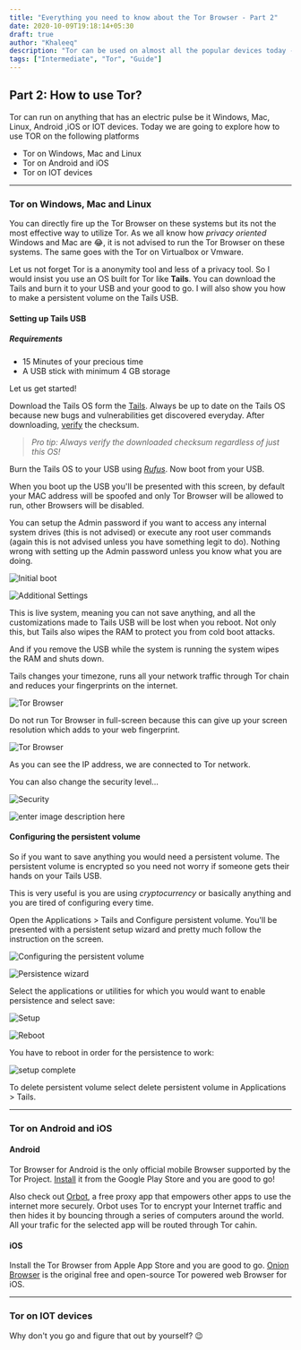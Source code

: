 ```yaml
---
title: "Everything you need to know about the Tor Browser - Part 2"
date: 2020-10-09T19:18:14+05:30
draft: true
author: "Khaleeq"
description: "Tor can be used on almost all the popular devices today - be it running Linux, Windows, Mac, Android or iOS. It is also supported by IOT devices. You can directly fire up the Tor Browser on these systems but its not the most effect way to utilize Tor."
tags: ["Intermediate", "Tor", "Guide"]
---
```


## Part 2: How to use Tor?

Tor can run on anything that has an electric pulse be it Windows, Mac, Linux, Android ,iOS or IOT devices. Today we are going to explore how to use TOR on the following platforms

- Tor on Windows, Mac and Linux
- Tor on Android and iOS
- Tor on IOT devices

---

### Tor on Windows, Mac and Linux

You can directly fire up the Tor Browser on these systems but its not the most effective way to utilize Tor. As we all know how _privacy oriented_ Windows and Mac are  :joy:, it is not advised to run the Tor Browser on these systems. The same goes with the Tor on Virtualbox or Vmware.

Let us not forget Tor is a anonymity tool and less of a privacy tool. So I would insist you use an OS built for Tor like **Tails**. You can download the Tails and burn it to your USB and your good to go. I will also show you how to make a persistent volume on the Tails USB.

#### Setting up Tails USB

##### Requirements

- 15 Minutes of your precious time
- A USB stick with minimum 4 GB storage

Let us get started!

Download the Tails OS form the [Tails](https://tails.boum.org/install/index.en.html). Always be up to date on the Tails OS because new bugs and vulnerabilities get discovered everyday. After downloading, [verify](https://tails.boum.org/install/win/usb-download/index.en.html#install-inc-steps-download.inline.basic-openpgp) the checksum.

> _Pro tip: Always verify the downloaded checksum regardless of just this OS!_

Burn the Tails OS to your USB using [_Rufus_](https://rufus.ie/). Now boot from your USB.

When you boot up the USB you'll be presented with this screen, by default your MAC address will be spoofed and only Tor Browser will be allowed to run, other Browsers will be disabled.

You can setup the Admin password if you want to access any internal system drives (this is not advised) or execute any root user commands (again this is not advised unless you have something legit to do). Nothing wrong with setting up the Admin password unless you know what you are doing.

![Initial boot](https://www.linkpicture.com/q/VirtualBox_Tails-4.11_09_10_2020_13_32_11.png)

![Additional Settings](https://www.linkpicture.com/q/VirtualBox_Tails-4.11_09_10_2020_13_32_31.png)

This is live system, meaning you can not save anything, and all the customizations made to Tails USB will be lost when you reboot. Not only this, but Tails also wipes the RAM to protect you from cold boot attacks.

And if you remove the USB while the system is running the system wipes the RAM and shuts down.

Tails changes your timezone, runs all your network traffic through Tor chain and reduces your fingerprints on the internet.

![Tor Browser](https://www.linkpicture.com/q/Screenshot-from-2020-10-09-09-53-01.png)

Do not run Tor Browser in full-screen because this can give up your screen resolution which adds to your web fingerprint.

![Tor Browser](https://www.linkpicture.com/q/Screenshot-from-2020-10-09-09-53-12.png)

As you can see the IP address, we are connected to Tor network.

You can also change the security level...

![Security](https://www.linkpicture.com/q/Screenshot-from-2020-10-09-09-53-54.png)

![enter image description here](https://www.linkpicture.com/q/Screenshot-from-2020-10-09-09-54-16.png)

#### Configuring the persistent volume

So if you want to save anything you would need a persistent volume. The persistent volume is encrypted so you need not worry if someone gets their hands on your Tails USB.

This is very useful is you are using _cryptocurrency_ or basically anything and you are tired of configuring every time.

Open the Applications > Tails and Configure persistent volume. You'll be presented with a persistent setup wizard and pretty much follow the instruction on the screen.

![Configuring the persistent volume](https://www.linkpicture.com/q/VirtualBox_Tails-4.11_09_10_2020_13_36_49.png)

![Persistence wizard](https://www.linkpicture.com/q/Screenshot-from-2020-10-09-15-05-37.png)

Select the applications or utilities for which you would want to enable persistence and select save:

![Setup](https://www.linkpicture.com/q/Screenshot-from-2020-10-09-15-06-51.png)

![Reboot](https://www.linkpicture.com/q/Screenshot-from-2020-10-09-15-14-21.png)

You have to reboot in order for the persistence to work:

![setup complete](https://www.linkpicture.com/q/IMG_20201009_143844.jpg)

To delete persistent volume select delete persistent volume in Applications > Tails.

---

### Tor on Android and iOS

#### Android

Tor Browser for Android is the only official mobile Browser supported by the Tor Project. [Install](https://play.google.com/sTore/apps/details?id=org.Torproject.TorBrowser) it from the Google Play Store and you are good to go!

Also check out [Orbot](https://play.google.com/sTore/apps/details?id=org.Torproject.android), a free proxy app that empowers other apps to use the internet more securely. Orbot uses Tor to encrypt your Internet traffic and then hides it by bouncing through a series of computers around the world. All your trafic for the selected app will be routed through Tor cahin.

#### iOS

Install the Tor Browser from Apple App Store and you are good to go. [Onion Browser](https://apps.apple.com/us/app/onion-Browser/id519296448) is the original free and open-source Tor powered web Browser for iOS.

---

### Tor on IOT devices

Why don't you go and figure that out by yourself? :wink: